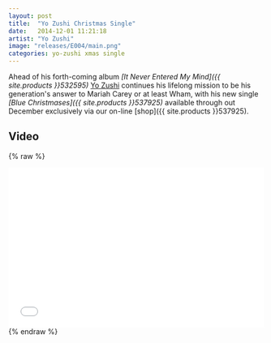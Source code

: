 ```yaml
---
layout: post
title:  "Yo Zushi Christmas Single"
date:   2014-12-01 11:21:18
artist: "Yo Zushi"
image: "releases/E004/main.png"
categories: yo-zushi xmas single
---
```

Ahead of his forth-coming album *[It Never Entered My Mind]({{ site.products }}532595)* [Yo Zushi](/artists/yo-zushi) continues his lifelong mission to be his generation's answer to Mariah Carey or at least Wham, with his new single *[Blue Christmases]({{ site.products }}537925)* available through out December exclusively via our on-line [shop]({{ site.products }}537925).

## Video ##

{% raw %}
<iframe width="100%" height="315" src="//www.youtube.com/embed/iQQn8Pmpr1E" frameborder="0" allowfullscreen></iframe>
{% endraw %}
